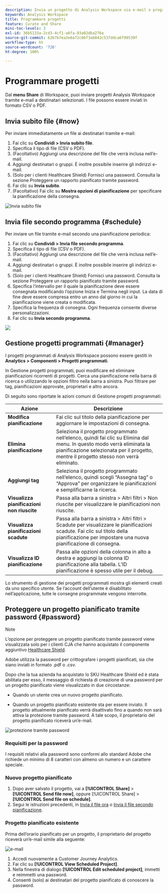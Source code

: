 ```yaml
---
description: Invia un progetto di Analysis Workspace via e-mail o programmane la consegna.
keywords: Analysis Workspace
title: Programmare progetti
feature: Curate and Share
mini-toc-levels: 3
exl-id: 36b5133a-2cd3-4cf1-a6fa-93a02dba276a
source-git-commit: 6267b7ea3e0a72c86f3ab042c537ddca6f99539f
workflow-type: ht
source-wordcount: '726'
ht-degree: 100%

---
```


# Programmare progetti

Dal **menu Share** di Workspace, puoi inviare progetti Analysis Workspace tramite e-mail a destinatari selezionati. I file possono essere inviati in formato CSV o PDF.

## Invia subito file {#now}

Per inviare immediatamente un file ai destinatari tramite e-mail:

1. Fai clic su **Condividi > Invia subito file**.
1. Specifica il tipo di file (CSV o PDF).
1. (Facoltativo) Aggiungi una descrizione del file che verrà inclusa nell’e-mail.
1. Aggiungi destinatari o gruppi. È inoltre possibile inserire gli indirizzi e-mail.
1. (Solo per i clienti Healthcare Shield) Fornisci una password. Consulta la sezione Proteggere un rapporto pianificato tramite password.
1. Fai clic su **Invia subito**.
1. (Facoltativo) Fai clic su **Mostra opzioni di pianificazione** per specificare la pianificazione della consegna.

![Invia subito file](assets/send-file-no-scheduling-options.JPG)

## Invia file secondo programma {#schedule}

Per inviare un file tramite e-mail secondo una pianificazione periodica:

1. Fai clic su **Condividi > Invia file secondo programma**.
1. Specifica il tipo di file (CSV o PDF).
1. (Facoltativo) Aggiungi una descrizione del file che verrà inclusa nell’e-mail.
1. Aggiungi destinatari o gruppi. È inoltre possibile inserire gli indirizzi e-mail.
1. (Solo per i clienti Healthcare Shield) Fornisci una password. Consulta la sezione Proteggere un rapporto pianificato tramite password.
1. Specifica l’intervallo per il quale la pianificazione deve essere consegnata modificando l’opzione Inizia e Termina negli input. La data di fine deve essere compresa entro un anno dal giorno in cui la pianificazione viene creata o modificata.
1. Specifica la frequenza di consegna. Ogni frequenza consente diverse personalizzazioni.
1. Fai clic su **Invia secondo programma**.

![](assets/send-file.JPG)

## Gestione progetti programmati {#manager}

I progetti programmati di Analysis Workspace possono essere gestiti in **Analytics > Componenti > Progetti programmati**.

In Gestione progetti programmati, puoi modificare ed eliminare pianificazioni ricorrenti di progetti. Cerca una pianificazione nella barra di ricerca o utilizzando le opzioni filtro nella barra a sinistra. Puoi filtrare per tag, pianificazioni approvate, proprietari e altro ancora.

Di seguito sono riportate le azioni comuni di Gestione progetti programmati:

| Azione | Descrizione |
|---|---|
| **Modifica pianificazione** | Fai clic sul titolo della pianificazione per aggiornare le impostazioni di consegna. |
| **Elimina pianificazione** | Seleziona il progetto programmato nell’elenco, quindi fai clic su Elimina dal menu. In questo modo verrà eliminata la pianificazione selezionata per il progetto, mentre il progetto stesso non verrà eliminato. |
| **Aggiungi tag** | Seleziona il progetto programmato nell’elenco, quindi scegli “Assegna tag” o “Approva” per organizzare le pianificazioni e semplificarne la ricerca. |
| **Visualizza pianificazioni non riuscite** | Passa alla barra a sinistra > Altri filtri > Non riuscite per visualizzare le pianificazioni non riuscite. |
| **Visualizza pianificazioni scadute** | Passa alla barra a sinistra > Altri filtri > Scadute per visualizzare le pianificazioni scadute. Fai clic sul titolo della pianificazione per impostare una nuova pianificazione di consegna. |
| **Visualizza ID pianificazione** | Passa alle opzioni della colonna in alto a destra e aggiungi la colonna ID pianificazione alla tabella. L’ID pianificazione è spesso utile per il debug. |

Lo strumento di gestione dei progetti programmati mostra gli elementi creati da uno specifico utente. Se l’account dell’utente è disabilitato nell’applicazione, tutte le consegne programmate vengono interrotte.

## Proteggere un progetto pianificato tramite password {#password}

>[!NOTE]
>
>L’opzione per proteggere un progetto pianificato tramite password viene visualizzata solo per i clienti CJA che hanno acquistato il componente aggiuntivo [Healthcare Shield](https://experienceleague.adobe.com/docs/blueprints-learn/architecture/vertical-blueprints/healthcare-vertical.html%3Flang%3Den).

Adobe utilizza la password per crittografare i progetti pianificati, sia che siano inviati in formato .pdf o .csv.

Dopo che la tua azienda ha acquistato lo SKU Healthcare Shield ed è stata abilitata per esso, il messaggio di richiesta di creazione di una password per un progetto pianificato viene visualizzato in due circostanze:

* Quando un utente crea un nuovo progetto pianificato.

* Quando un progetto pianificato esistente sta per essere inviato. Il progetto attualmente pianificato verrà disattivato fino a quando non sarà attiva la protezione tramite password. A tale scopo, il proprietario del progetto pianificato riceverà un’e-mail.

![protezione tramite password](assets/password.png)

### Requisiti per la password

I requisiti relativi alla password sono conformi allo standard Adobe che richiede un minimo di 8 caratteri con almeno un numero e un carattere speciale.

### Nuovo progetto pianificato

1. Dopo aver salvato il progetto, vai a **[!UICONTROL Share]** > **[!UICONTROL Send file now]**, oppure [!UICONTROL Share] > **[!UICONTROL Send file on schedule]**.
1. Segui le istruzioni precedenti, in [Invia il file ora](https://experienceleague.adobe.com/docs/analytics-platform/using/cja-workspace/curate-share/t-schedule-report.html?lang=it#now) o [Invia il file secondo pianificazione](https://experienceleague.adobe.com/docs/analytics-platform/using/cja-workspace/curate-share/t-schedule-report.html?lang=it#schedule).

### Progetto pianificato esistente

Prima dell’orario pianificato per un progetto, il proprietario del progetto riceverà un’e-mail simile alla seguente:

![e-mail](assets/email-password.png)

1. Accedi nuovamente a Customer Journey Analytics.
1. Fai clic su **[!UICONTROL View Scheduled Project]**.
1. Nella finestra di dialogo **[!UICONTROL Edit scheduled project]**, immetti e reimmetti una password.
1. Consenti (solo) ai destinatari del progetto pianificato di conoscere la password.


